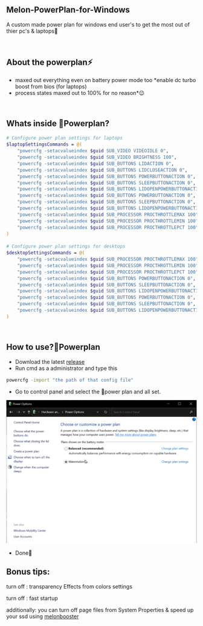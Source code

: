 ## Melon-PowerPlan-for-Windows
A custom made power plan for windows end user's to get the most out of thier pc's & laptops🍉

<br>

## About the powerplan⚡
- maxed out everything even on battery power mode too *enable dc turbo boost from bios (for laptops)
- process states maxed out to 100% for no reason*😉

<br>

## Whats inside 🍉Powerplan?
```bash
# Configure power plan settings for laptops
$laptopSettingsCommands = @(
    "powercfg -setacvalueindex $guid SUB_VIDEO VIDEOIDLE 0",
    "powercfg -setacvalueindex $guid SUB_VIDEO BRIGHTNESS 100",
    "powercfg -setacvalueindex $guid SUB_BUTTONS LIDACTION 0",
    "powercfg -setacvalueindex $guid SUB_BUTTONS LIDCLOSEACTION 0",
    "powercfg -setacvalueindex $guid SUB_BUTTONS POWERBUTTONACTION 0",
    "powercfg -setacvalueindex $guid SUB_BUTTONS SLEEPBUTTONACTION 0",
    "powercfg -setacvalueindex $guid SUB_BUTTONS LIDOPENPOWERBUTTONACTION 0",
    "powercfg -setacvalueindex $guid SUB_BUTTONS POWERBUTTONACTION 0",
    "powercfg -setacvalueindex $guid SUB_BUTTONS SLEEPBUTTONACTION 0",
    "powercfg -setacvalueindex $guid SUB_BUTTONS LIDOPENPOWERBUTTONACTION 0",
    "powercfg -setacvalueindex $guid SUB_PROCESSOR PROCTHROTTLEMAX 100",
    "powercfg -setacvalueindex $guid SUB_PROCESSOR PROCTHROTTLEMIN 100",
    "powercfg -setacvalueindex $guid SUB_PROCESSOR PROCTHROTTLEPCT 100"
)

# Configure power plan settings for desktops
$desktopSettingsCommands = @(
    "powercfg -setacvalueindex $guid SUB_PROCESSOR PROCTHROTTLEMAX 100",
    "powercfg -setacvalueindex $guid SUB_PROCESSOR PROCTHROTTLEMIN 100",
    "powercfg -setacvalueindex $guid SUB_PROCESSOR PROCTHROTTLEPCT 100",
    "powercfg -setacvalueindex $guid SUB_BUTTONS POWERBUTTONACTION 0",
    "powercfg -setacvalueindex $guid SUB_BUTTONS SLEEPBUTTONACTION 0",
    "powercfg -setacvalueindex $guid SUB_BUTTONS LIDOPENPOWERBUTTONACTION 0",
    "powercfg -setacvalueindex $guid SUB_BUTTONS POWERBUTTONACTION 0",
    "powercfg -setacvalueindex $guid SUB_BUTTONS SLEEPBUTTONACTION 0",
    "powercfg -setacvalueindex $guid SUB_BUTTONS LIDOPENPOWERBUTTONACTION 0"
)
```
<br>

## How to use?🍉Powerplan
- Download the latest [release](https://github.com/Nayemhasan/Melon-PowerPlan-for-Windows/releases/tag/V.1)
- Run cmd as a administrator and type this
```bash
powercfg -import "the path of that config file"
```
- Go to control panel and select the 🍉power plan and all set.
<p align="left">
  <img src="https://github.com/Nayemhasan/Hp_elitebook_840G5MAX/blob/main/Resources/powerplan.png">
</p>

- Done🍉

## Bonus tips:
turn off : transparency Effects from colors settings

turn off : fast startup 

additionally: you can turn off page files from System Properties & speed up your ssd using [melonbooster](https://github.com/watermelonvault/Melon_booster)

